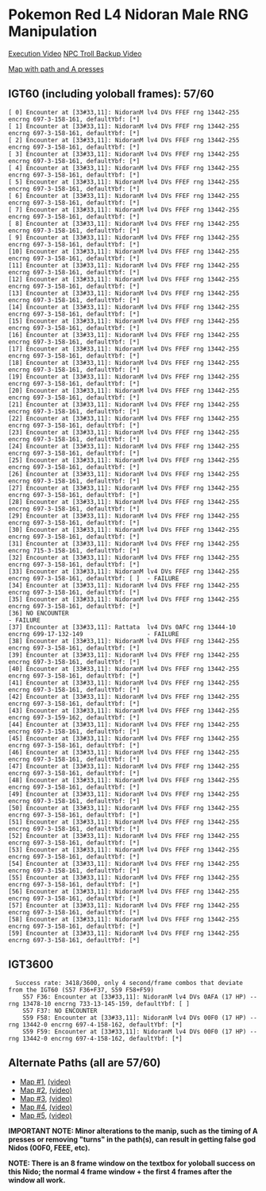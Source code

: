 # Pokemon Red L4 Nidoran Male RNG Manipulation
[Execution Video](https://youtu.be/LrZkLy_GfxU)
[NPC Troll Backup Video](https://youtu.be/YOF2J8PiD5I)

[Map with path and A presses](https://gunnermaniac.com/pokeworld?map=1#47/180/LLLAUUAULLDLLLLLADDDDADDLALLALUUAU)

## IGT60 (including yoloball frames): 57/60

```
[ 0] Encounter at [33#33,11]: NidoranM lv4 DVs FFEF rng 13442-255 encrng 697-3-158-161, defaultYbf: [*]
[ 1] Encounter at [33#33,11]: NidoranM lv4 DVs FFEF rng 13442-255 encrng 697-3-158-161, defaultYbf: [*]
[ 2] Encounter at [33#33,11]: NidoranM lv4 DVs FFEF rng 13442-255 encrng 697-3-158-161, defaultYbf: [*]
[ 3] Encounter at [33#33,11]: NidoranM lv4 DVs FFEF rng 13442-255 encrng 697-3-158-161, defaultYbf: [*]
[ 4] Encounter at [33#33,11]: NidoranM lv4 DVs FFEF rng 13442-255 encrng 697-3-158-161, defaultYbf: [*]
[ 5] Encounter at [33#33,11]: NidoranM lv4 DVs FFEF rng 13442-255 encrng 697-3-158-161, defaultYbf: [*]
[ 6] Encounter at [33#33,11]: NidoranM lv4 DVs FFEF rng 13442-255 encrng 697-3-158-161, defaultYbf: [*]
[ 7] Encounter at [33#33,11]: NidoranM lv4 DVs FFEF rng 13442-255 encrng 697-3-158-161, defaultYbf: [*]
[ 8] Encounter at [33#33,11]: NidoranM lv4 DVs FFEF rng 13442-255 encrng 697-3-158-161, defaultYbf: [*]
[ 9] Encounter at [33#33,11]: NidoranM lv4 DVs FFEF rng 13442-255 encrng 697-3-158-161, defaultYbf: [*]
[10] Encounter at [33#33,11]: NidoranM lv4 DVs FFEF rng 13442-255 encrng 697-3-158-161, defaultYbf: [*]
[11] Encounter at [33#33,11]: NidoranM lv4 DVs FFEF rng 13442-255 encrng 697-3-158-161, defaultYbf: [*]
[12] Encounter at [33#33,11]: NidoranM lv4 DVs FFEF rng 13442-255 encrng 697-3-158-161, defaultYbf: [*]
[13] Encounter at [33#33,11]: NidoranM lv4 DVs FFEF rng 13442-255 encrng 697-3-158-161, defaultYbf: [*]
[14] Encounter at [33#33,11]: NidoranM lv4 DVs FFEF rng 13442-255 encrng 697-3-158-161, defaultYbf: [*]
[15] Encounter at [33#33,11]: NidoranM lv4 DVs FFEF rng 13442-255 encrng 697-3-158-161, defaultYbf: [*]
[16] Encounter at [33#33,11]: NidoranM lv4 DVs FFEF rng 13442-255 encrng 697-3-158-161, defaultYbf: [*]
[17] Encounter at [33#33,11]: NidoranM lv4 DVs FFEF rng 13442-255 encrng 697-3-158-161, defaultYbf: [*]
[18] Encounter at [33#33,11]: NidoranM lv4 DVs FFEF rng 13442-255 encrng 697-3-158-161, defaultYbf: [*]
[19] Encounter at [33#33,11]: NidoranM lv4 DVs FFEF rng 13442-255 encrng 697-3-158-161, defaultYbf: [*]
[20] Encounter at [33#33,11]: NidoranM lv4 DVs FFEF rng 13442-255 encrng 697-3-158-161, defaultYbf: [*]
[21] Encounter at [33#33,11]: NidoranM lv4 DVs FFEF rng 13442-255 encrng 697-3-158-161, defaultYbf: [*]
[22] Encounter at [33#33,11]: NidoranM lv4 DVs FFEF rng 13442-255 encrng 697-3-158-161, defaultYbf: [*]
[23] Encounter at [33#33,11]: NidoranM lv4 DVs FFEF rng 13442-255 encrng 697-3-158-161, defaultYbf: [*]
[24] Encounter at [33#33,11]: NidoranM lv4 DVs FFEF rng 13442-255 encrng 697-3-158-161, defaultYbf: [*]
[25] Encounter at [33#33,11]: NidoranM lv4 DVs FFEF rng 13442-255 encrng 697-3-158-161, defaultYbf: [*]
[26] Encounter at [33#33,11]: NidoranM lv4 DVs FFEF rng 13442-255 encrng 697-3-158-161, defaultYbf: [*]
[27] Encounter at [33#33,11]: NidoranM lv4 DVs FFEF rng 13442-255 encrng 697-3-158-161, defaultYbf: [*]
[28] Encounter at [33#33,11]: NidoranM lv4 DVs FFEF rng 13442-255 encrng 697-3-158-161, defaultYbf: [*]
[29] Encounter at [33#33,11]: NidoranM lv4 DVs FFEF rng 13442-255 encrng 697-3-158-161, defaultYbf: [*]
[30] Encounter at [33#33,11]: NidoranM lv4 DVs FFEF rng 13442-255 encrng 697-3-158-161, defaultYbf: [*]
[31] Encounter at [33#33,11]: NidoranM lv4 DVs FFEF rng 13442-255 encrng 715-3-158-161, defaultYbf: [*]
[32] Encounter at [33#33,11]: NidoranM lv4 DVs FFEF rng 13442-255 encrng 697-3-158-161, defaultYbf: [*]
[33] Encounter at [33#33,11]: NidoranM lv4 DVs FFEF rng 13442-255 encrng 697-3-158-161, defaultYbf: [ ]  - FAILURE
[34] Encounter at [33#33,11]: NidoranM lv4 DVs FFEF rng 13442-255 encrng 697-3-158-161, defaultYbf: [*]
[35] Encounter at [33#33,11]: NidoranM lv4 DVs FFEF rng 13442-255 encrng 697-3-158-161, defaultYbf: [*]
[36] NO ENCOUNTER                                                                                        - FAILURE
[37] Encounter at [33#33,11]: Rattata  lv4 DVs 0AFC rng 13444-10  encrng 699-17-132-149                  - FAILURE
[38] Encounter at [33#33,11]: NidoranM lv4 DVs FFEF rng 13442-255 encrng 697-3-158-161, defaultYbf: [*]
[39] Encounter at [33#33,11]: NidoranM lv4 DVs FFEF rng 13442-255 encrng 697-3-158-161, defaultYbf: [*]
[40] Encounter at [33#33,11]: NidoranM lv4 DVs FFEF rng 13442-255 encrng 697-3-158-161, defaultYbf: [*]
[41] Encounter at [33#33,11]: NidoranM lv4 DVs FFEF rng 13442-255 encrng 697-3-158-161, defaultYbf: [*]
[42] Encounter at [33#33,11]: NidoranM lv4 DVs FFEF rng 13442-255 encrng 697-3-158-161, defaultYbf: [*]
[43] Encounter at [33#33,11]: NidoranM lv4 DVs FFEF rng 13442-255 encrng 697-3-159-162, defaultYbf: [*]
[44] Encounter at [33#33,11]: NidoranM lv4 DVs FFEF rng 13442-255 encrng 697-3-158-161, defaultYbf: [*]
[45] Encounter at [33#33,11]: NidoranM lv4 DVs FFEF rng 13442-255 encrng 697-3-158-161, defaultYbf: [*]
[46] Encounter at [33#33,11]: NidoranM lv4 DVs FFEF rng 13442-255 encrng 697-3-158-161, defaultYbf: [*]
[47] Encounter at [33#33,11]: NidoranM lv4 DVs FFEF rng 13442-255 encrng 697-3-158-161, defaultYbf: [*]
[48] Encounter at [33#33,11]: NidoranM lv4 DVs FFEF rng 13442-255 encrng 697-3-158-161, defaultYbf: [*]
[49] Encounter at [33#33,11]: NidoranM lv4 DVs FFEF rng 13442-255 encrng 697-3-158-161, defaultYbf: [*]
[50] Encounter at [33#33,11]: NidoranM lv4 DVs FFEF rng 13442-255 encrng 697-3-158-161, defaultYbf: [*]
[51] Encounter at [33#33,11]: NidoranM lv4 DVs FFEF rng 13442-255 encrng 697-3-158-161, defaultYbf: [*]
[52] Encounter at [33#33,11]: NidoranM lv4 DVs FFEF rng 13442-255 encrng 697-3-158-161, defaultYbf: [*]
[53] Encounter at [33#33,11]: NidoranM lv4 DVs FFEF rng 13442-255 encrng 697-3-158-161, defaultYbf: [*]
[54] Encounter at [33#33,11]: NidoranM lv4 DVs FFEF rng 13442-255 encrng 697-3-158-161, defaultYbf: [*]
[55] Encounter at [33#33,11]: NidoranM lv4 DVs FFEF rng 13442-255 encrng 697-3-158-161, defaultYbf: [*]
[56] Encounter at [33#33,11]: NidoranM lv4 DVs FFEF rng 13442-255 encrng 697-3-158-161, defaultYbf: [*]
[57] Encounter at [33#33,11]: NidoranM lv4 DVs FFEF rng 13442-255 encrng 697-3-158-161, defaultYbf: [*]
[58] Encounter at [33#33,11]: NidoranM lv4 DVs FFEF rng 13442-255 encrng 697-3-158-161, defaultYbf: [*]
[59] Encounter at [33#33,11]: NidoranM lv4 DVs FFEF rng 13442-255 encrng 697-3-158-161, defaultYbf: [*]
```
## IGT3600
```
  Success rate: 3418/3600, only 4 second/frame combos that deviate from the IGT60 (S57 F36+F37, S59 F58+F59)
    S57 F36: Encounter at [33#33,11]: NidoranM lv4 DVs 0AFA (17 HP) -- rng 13478-10 encrng 733-13-145-159, defaultYbf: [ ]
    S57 F37: NO ENCOUNTER
    S59 F58: Encounter at [33#33,11]: NidoranM lv4 DVs 00F0 (17 HP) -- rng 13442-0 encrng 697-4-158-162, defaultYbf: [*]
    S59 F59: Encounter at [33#33,11]: NidoranM lv4 DVs 00F0 (17 HP) -- rng 13442-0 encrng 697-4-158-162, defaultYbf: [*]
```

## Alternate Paths (all are 57/60)

- [Map #1](https://gunnermaniac.com/pokeworld?map=1#47/180/LLLULLUAULALDLDLLDADDADDLALLALUUAU), [(video)](https://www.youtube.com/watch?v=6iOx592-xhU)
- [Map #2](https://gunnermaniac.com/pokeworld?map=1#47/180/LLLAUUAULLDLLLLLADDDADDDLALLALUUAU), [(video)](https://youtu.be/8yjNgD8VA3Y)
- [Map #3](https://gunnermaniac.com/pokeworld?map=1#47/180/LLLAUUAULLDLLLLLDDADDADDLALLALUAUU), [(video)](https://youtu.be/sv8olf58z7o)
- [Map #4](https://gunnermaniac.com/pokeworld?map=1#47/180/LLLAUUAULLDLLLLALDDDDADDLALLALUUAU), [(video)](https://www.youtube.com/watch?v=ESrcQTaogjg)
- [Map #5](https://gunnermaniac.com/pokeworld?map=1#47/180/LLLAUUAULLDLLLALLDDDDADDLALLALUUAU), [(video)](https://youtu.be/utMcN34inzY)


**IMPORTANT NOTE: Minor alterations to the manip, such as the timing of A presses or removing "turns" in the path(s), can result in getting false god Nidos (00F0, FEEE, etc).**

**NOTE: There is an 8 frame window on the textbox for yoloball success on this Nido; the normal 4 frame window + the first 4 frames after the window all work.**
